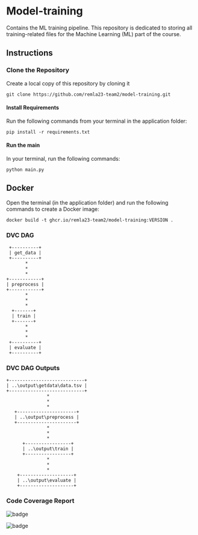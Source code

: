 # Model-training
Contains the ML training pipeline. 
This repository is dedicated to storing all training-related files for the Machine Learning (ML) part of the course. 

## Instructions

### Clone the Repository
Create a local copy of this repository by cloning it 
```
git clone https://github.com/remla23-team2/model-training.git
```
  
#### Install Requirements
Run the following commands from your terminal in the application folder:
```
pip install -r requirements.txt
```

#### Run the main
In your terminal, run the following commands:
```
python main.py
```

## Docker
Open the terminal (in the application folder) and run the following commands to create a Docker image:
```shell script
docker build -t ghcr.io/remla23-team2/model-training:VERSION .
```

### DVC DAG

```
 +----------+  
 | get_data |  
 +----------+  
       *       
       *       
       *       
+------------+ 
| preprocess | 
+------------+ 
       *       
       *       
       *       
  +-------+    
  | train |    
  +-------+
       *
       *
       *
 +----------+
 | evaluate |
 +----------+
 ```
### DVC DAG Outputs

```
+----------------------------+ 
| ..\output\getdata\data.tsv |
+----------------------------+
               *
               *
               *
   +----------------------+
   | ..\output\preprocess |
   +----------------------+
               *
               *
               *
      +-----------------+
      | ..\output\train |
      +-----------------+
               *
               *
               *
    +--------------------+
    | ..\output\evaluate |
    +--------------------+
 ```

### Code Coverage Report

![badge](https://img.shields.io/endpoint?url=https://gist.githubusercontent.com/izagorac/74faf8906ea0f22889d78cfd9c88171e/raw/10bfd03382e7b8274252fc99a96792b4c808790d/pytest-results.json) 

![badge](https://img.shields.io/endpoint?url=https://gist.githubusercontent.com/izagorac/9f559ce5704ca16aca7db02b79efe22f/raw/deafb39cf5ec0ab17c69e21d339e1af36332e46b/code-coverage.json)

